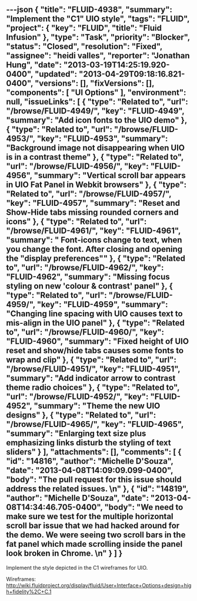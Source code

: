 ---json
{
  "title": "FLUID-4938",
  "summary": "Implement the \"C1\" UIO style",
  "tags": "FLUID",
  "project": {
    "key": "FLUID",
    "title": "Fluid Infusion"
  },
  "type": "Task",
  "priority": "Blocker",
  "status": "Closed",
  "resolution": "Fixed",
  "assignee": "heidi valles",
  "reporter": "Jonathan Hung",
  "date": "2013-03-19T14:25:19.920-0400",
  "updated": "2013-04-29T09:18:16.821-0400",
  "versions": [],
  "fixVersions": [],
  "components": [
    "UI Options"
  ],
  "environment": null,
  "issueLinks": [
    {
      "type": "Related to",
      "url": "/browse/FLUID-4949/",
      "key": "FLUID-4949",
      "summary": "Add icon fonts to the UIO demo"
    },
    {
      "type": "Related to",
      "url": "/browse/FLUID-4953/",
      "key": "FLUID-4953",
      "summary": "Background image not disappearing when UIO is in a contrast theme"
    },
    {
      "type": "Related to",
      "url": "/browse/FLUID-4956/",
      "key": "FLUID-4956",
      "summary": "Vertical scroll bar appears in UIO Fat Panel in Webkit browsers"
    },
    {
      "type": "Related to",
      "url": "/browse/FLUID-4957/",
      "key": "FLUID-4957",
      "summary": "Reset and Show-Hide tabs missing rounded corners and icons"
    },
    {
      "type": "Related to",
      "url": "/browse/FLUID-4961/",
      "key": "FLUID-4961",
      "summary": " Font-icons change to text, when you change the font. After closing and opening the \"display preferences\""
    },
    {
      "type": "Related to",
      "url": "/browse/FLUID-4962/",
      "key": "FLUID-4962",
      "summary": "Missing focus styling on new 'colour & contrast' panel"
    },
    {
      "type": "Related to",
      "url": "/browse/FLUID-4959/",
      "key": "FLUID-4959",
      "summary": "Changing line spacing with UIO causes text to mis-align in the UIO panel"
    },
    {
      "type": "Related to",
      "url": "/browse/FLUID-4960/",
      "key": "FLUID-4960",
      "summary": "Fixed height of UIO reset and show/hide tabs causes some fonts to wrap and clip"
    },
    {
      "type": "Related to",
      "url": "/browse/FLUID-4951/",
      "key": "FLUID-4951",
      "summary": "Add indicator arrow to contrast theme radio choices"
    },
    {
      "type": "Related to",
      "url": "/browse/FLUID-4952/",
      "key": "FLUID-4952",
      "summary": "Theme the new UIO designs"
    },
    {
      "type": "Related to",
      "url": "/browse/FLUID-4965/",
      "key": "FLUID-4965",
      "summary": "Enlarging text size plus emphasizing links disturb the styling of text sliders"
    }
  ],
  "attachments": [],
  "comments": [
    {
      "id": "14816",
      "author": "Michelle D'Souza",
      "date": "2013-04-08T14:09:09.099-0400",
      "body": "The pull request for this issue should address the related issues.&#x20;\n"
    },
    {
      "id": "14819",
      "author": "Michelle D'Souza",
      "date": "2013-04-08T14:34:46.705-0400",
      "body": "We need to make sure we test for the multiple horizontal scroll bar issue that we had hacked around for the demo. We were seeing two scroll bars in the fat panel which made scrolling inside the panel look broken in Chrome.&#x20;\n"
    }
  ]
}
---
Implement the style depicted in the C1 wireframes for UIO.

Wireframes:\
<http://wiki.fluidproject.org/display/fluid/User+Interface+Options+design+high+fidelity%2C+C.1>

        